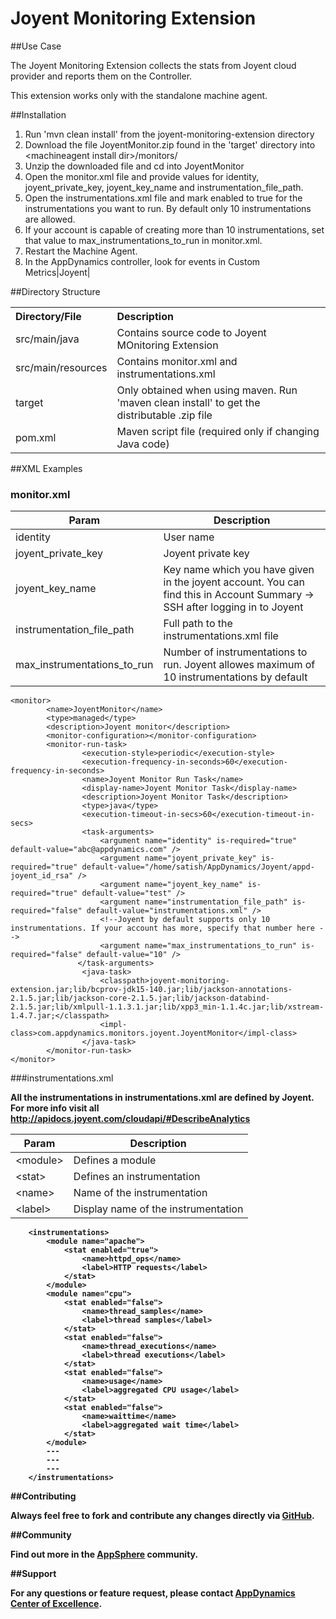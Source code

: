 # Joyent Monitoring Extension  

##Use Case

The Joyent Monitoring Extension collects the stats from Joyent cloud provider and reports them on the Controller.

This extension works only with the standalone machine agent.

##Installation
1. Run 'mvn clean install' from the joyent-monitoring-extension directory
2. Download the file JoyentMonitor.zip found in the 'target' directory into \<machineagent install dir\>/monitors/
3. Unzip the downloaded file and cd into JoyentMonitor
4. Open the monitor.xml file and provide values for identity, joyent_private_key, joyent_key_name and instrumentation_file_path.
5. Open the instrumentations.xml file and mark enabled to true for the instrumentations you want to run. By default only 10 instrumentations are allowed.
6. If your account is capable of creating more than 10 instrumentations, set that value to max_instrumentations_to_run in monitor.xml. 
7. Restart the Machine Agent.
8. In the AppDynamics controller, look for events in Custom Metrics|Joyent|

##Directory Structure

<table><tbody>
<tr>
<th align="left"> Directory/File </th>
<th align="left"> Description </th>
</tr>
<tr>
<td class='confluenceTd'> src/main/java </td>
<td class='confluenceTd'> Contains source code to Joyent MOnitoring Extension  </td>
</tr>
<tr>
<td class='confluenceTd'> src/main/resources </td>
<td class='confluenceTd'> Contains monitor.xml and instrumentations.xml </td>
</tr>
<tr>
<td class='confluenceTd'> target </td>
<td class='confluenceTd'> Only obtained when using maven. Run 'maven clean install' to get the distributable .zip file </td>
</tr>
<tr>
<td class='confluenceTd'> pom.xml </td>
<td class='confluenceTd'> Maven script file (required only if changing Java code) </td>
</tr>
</tbody>
</table>

##XML Examples

###  monitor.xml


| Param | Description |
| ----- | ----- |
| identity | User name  |
| joyent_private_key | Joyent private key |
| joyent_key_name | Key name which you have given in the joyent account. You can find this in Account Summary -> SSH after logging in to Joyent |
| instrumentation_file_path | Full path to the instrumentations.xml file |
| max_instrumentations_to_run | Number of instrumentations to run. Joyent allowes maximum of 10 instrumentations by default |

~~~~
<monitor>
        <name>JoyentMonitor</name>
        <type>managed</type>
        <description>Joyent monitor</description>
        <monitor-configuration></monitor-configuration>
        <monitor-run-task>
                <execution-style>periodic</execution-style>
                <execution-frequency-in-seconds>60</execution-frequency-in-seconds>
                <name>Joyent Monitor Run Task</name>
                <display-name>Joyent Monitor Task</display-name>
                <description>Joyent Monitor Task</description>
                <type>java</type>
                <execution-timeout-in-secs>60</execution-timeout-in-secs>
                <task-arguments>
                    <argument name="identity" is-required="true" default-value="abc@appdynamics.com" />
                    <argument name="joyent_private_key" is-required="true" default-value="/home/satish/AppDynamics/Joyent/appd-joyent_id_rsa" />
                    <argument name="joyent_key_name" is-required="true" default-value="test" />
                    <argument name="instrumentation_file_path" is-required="false" default-value="instrumentations.xml" />
                    <!--Joyent by default supports only 10 instrumentations. If your account has more, specify that number here -->
                    <argument name="max_instrumentations_to_run" is-required="false" default-value="10" />
		       </task-arguments>
                <java-task>
                    <classpath>joyent-monitoring-extension.jar;lib/bcprov-jdk15-140.jar;lib/jackson-annotations-2.1.5.jar;lib/jackson-core-2.1.5.jar;lib/jackson-databind-2.1.5.jar;lib/xmlpull-1.1.3.1.jar;lib/xpp3_min-1.1.4c.jar;lib/xstream-1.4.7.jar;</classpath>
                    <impl-class>com.appdynamics.monitors.joyent.JoyentMonitor</impl-class>
                </java-task>
        </monitor-run-task>
</monitor>
~~~~

###instrumentations.xml

<b>All the instrumentations in instrumentations.xml are defined by Joyent. For more info visit all http://apidocs.joyent.com/cloudapi/#DescribeAnalytics 

| Param | Description |
| ---- | ---- |
| \<module\> | Defines a module |
| \<stat\>  | Defines an instrumentation |
| \<name\>  | Name of the instrumentation |
| \<label\>  | Display name of the instrumentation |

~~~~
    <instrumentations>
        <module name="apache">
            <stat enabled="true">
                <name>httpd_ops</name>
                <label>HTTP requests</label>
            </stat>
        </module>
        <module name="cpu">
            <stat enabled="false">
                <name>thread_samples</name>
                <label>thread samples</label>
            </stat>
            <stat enabled="false">
                <name>thread_executions</name>
                <label>thread executions</label>
            </stat>
            <stat enabled="false">
                <name>usage</name>
                <label>aggregated CPU usage</label>
            </stat>
            <stat enabled="false">
                <name>waittime</name>
                <label>aggregated wait time</label>
            </stat>
        </module>
        ---
        ---
        ---
    </instrumentations> 
~~~~

##Contributing

Always feel free to fork and contribute any changes directly via [GitHub](https://github.com/Appdynamics/joyent-monitoring-extension).

##Community

Find out more in the [AppSphere]() community.

##Support

For any questions or feature request, please contact [AppDynamics Center of Excellence](mailto:ace-request@appdynamics.com).

